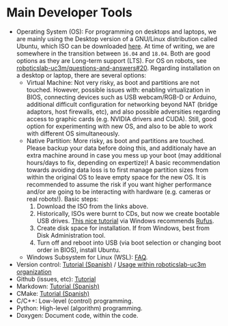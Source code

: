 # Main Developer Tools

- Operating System (OS): For programming on desktops and laptops, we are mainly using the Desktop version of a GNU/Linux distribution called Ubuntu, which ISO can be downloaded [here](https://www.ubuntu.com/download/desktop). At time of writing, we are somewhere in the transition between `16.04` and `18.04`. Both are good options as they are Long-term support (LTS). For OS on robots, see [roboticslab-uc3m/questions-and-answers#20](https://github.com/roboticslab-uc3m/questions-and-answers/issues/20). Regarding installation on a desktop or laptop, there are several options:
   - Virtual Machine: Not very risky, as boot and partitions are not touched. However, possible issues with: enabling virtualization in BIOS, connecting devices such as USB webcam/RGB-D or Arduino, additional difficult configuration for networking beyond NAT (bridge adaptors, host firewalls, etc), and also possible adversities regarding access to graphic cards (e.g. NVIDIA drivers and CUDA). Still, good option for experimenting with new OS, and also to be able to work with different OS simultaneously.
   - Native Partition: More risky, as boot and partitions are touched. Please backup your data before doing this, and additionaly have an extra machine around in case you mess up your boot (may additional hours/days to fix, depending on expertize)! A basic recommendation towards avoiding data loss is to first manage partition sizes from within the original OS to leave empty space for the new OS. It is recommended to assume the risk if you want higher performance and/or are going to be interacting with hardware (e.g. cameras or real robots!). Basic steps:
      1. Download the ISO from the links above.
      1. Historically, ISOs were burnt to CDs, but now we create bootable USB drives. [This nice tutorial](https://tutorials.ubuntu.com/tutorial/tutorial-create-a-usb-stick-on-windows) via Windows recommends [Rufus](http://rufus.akeo.ie/).
      1. Create disk space for installation. If from Windows, best from Disk Administration tool.
      1. Turn off and reboot into USB (via boot selection or changing boot order in BIOS), install Ubuntu.
   - Windows Subsystem for Linux (WSL): [FAQ](https://docs.microsoft.com/en-us/windows/wsl/faq).
- Version control: [Tutorial (Spanish)](https://asrob-uc3m.gitbooks.io/tutoriales/content/software/version-control/) / [Usage within roboticslab-uc3m organization](version-control.md)
- Github (issues, etc): [Tutorial](https://david-estevez.gitbooks.io/the-git-the-bad-and-the-ugly/content/)
- Markdown: [Tutorial (Spanish)](https://asrob-uc3m.gitbooks.io/tutoriales/content/writing/markdown.html)
- CMake: [Tutorial (Spanish)](https://asrob-uc3m.gitbooks.io/tutoriales/content/software/programming/cmake.html)
- C/C++: Low-level (control) programming.
- Python: High-level (algorithm) programming.
- Doxygen: Document code, within the code.
